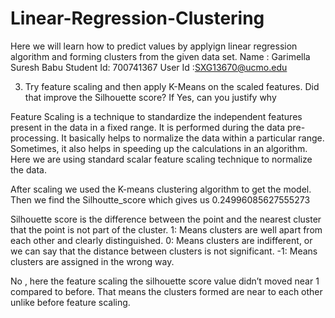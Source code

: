 # Linear-Regression-Clustering
Here we will learn how to predict values by applyign linear regression algorithm and forming clusters from the given data set.
Name        : Garimella Suresh Babu
Student Id: 700741367
User Id      :SXG13670@ucmo.edu


3. Try feature scaling and then apply K-Means on the scaled features. Did that improve the Silhouette score? If Yes, can you justify why 

Feature Scaling is a technique to standardize the independent features present in the data in a fixed range. It is performed during the data pre-processing.
It basically helps to normalize the data within a particular range. Sometimes, it also helps in speeding up the calculations in an algorithm.
Here we are using standard scalar feature scaling technique to normalize the data.

After scaling we used the K-means clustering  algorithm to get the model.
Then we find the Silhoutte_score which gives us 0.24996085627555273

Silhouette score is the difference between the point and the nearest cluster that the point is not part of the cluster. 
1: Means clusters are well apart from each other and clearly distinguished. 
0: Means clusters are indifferent, or we can say that the distance between clusters is not significant.
 -1: Means clusters are assigned in the wrong way.

No , here the feature scaling the silhouette score value didn’t moved near 1 compared to before. That means the clusters formed are near to each other unlike before feature scaling.

